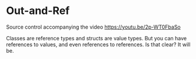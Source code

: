 # Out-and-Ref
Source control accompanying the video https://youtu.be/2p-WT0FbaSo

Classes are reference types and structs are value types. But you can have references to values, and even references to references. Is that clear? It will be.

